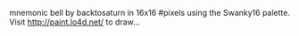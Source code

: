 mnemonic bell by backtosaturn in 16x16 #pixels using the Swanky16 palette. Visit http://paint.lo4d.net/ to draw... 